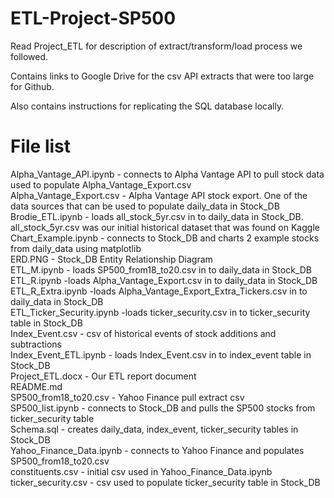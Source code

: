 # ETL-Project-SP500  
Read Project_ETL for description of extract/transform/load process we followed.

Contains links to Google Drive for the csv API extracts that were too large for Github.

Also contains instructions for replicating the SQL database locally.

# File list
Alpha_Vantage_API.ipynb - connects to Alpha Vantage API to pull stock data used to populate Alpha_Vantage_Export.csv  
Alpha_Vantage_Export.csv - Alpha Vantage API stock export. One of the data sources that can be used to populate daily_data in Stock_DB  
Brodie_ETL.ipynb - loads all_stock_5yr.csv in to daily_data in Stock_DB. all_stock_5yr.csv was our initial historical dataset that was found on Kaggle  
Chart_Example.ipynb - connects to Stock_DB and charts 2 example stocks from daily_data using matplotlib  
ERD.PNG - Stock_DB Entity Relationship Diagram  
ETL_M.ipynb - loads SP500_from18_to20.csv in to daily_data in Stock_DB  
ETL_R.ipynb -loads Alpha_Vantage_Export.csv in to daily_data in Stock_DB  
ETL_R_Extra.ipynb -loads Alpha_Vantage_Export_Extra_Tickers.csv in to daily_data in Stock_DB  
ETL_Ticker_Security.ipynb -loads ticker_security.csv in to ticker_security table in Stock_DB  
Index_Event.csv - csv of historical events of stock additions and subtractions  
Index_Event_ETL.ipynb - loads Index_Event.csv in to index_event table in Stock_DB  
Project_ETL.docx - Our ETL report document  
README.md  
SP500_from18_to20.csv - Yahoo Finance  pull extract csv  
SP500_list.ipynb - connects to Stock_DB and pulls the SP500 stocks from ticker_security table  
Schema.sql - creates daily_data, index_event, ticker_security tables in Stock_DB  
Yahoo_Finance_Data.ipynb - connects to Yahoo Finance and populates SP500_from18_to20.csv  
constituents.csv - initial csv used in Yahoo_Finance_Data.ipynb  
ticker_security.csv - csv used to populate ticker_security table in Stock_DB  
